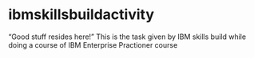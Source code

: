 # ibmskillsbuildactivity
“Good stuff resides here!”
This is the task given by IBM skills build while doing a course of IBM Enterprise Practioner course

